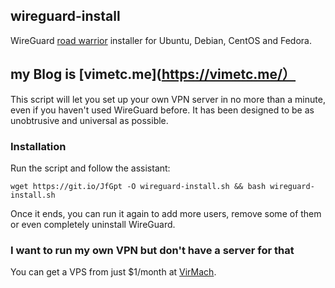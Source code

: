 ## wireguard-install
WireGuard [road warrior](http://en.wikipedia.org/wiki/Road_warrior_%28computing%29) installer for Ubuntu, Debian, CentOS and Fedora.

## my Blog is [vimetc.me](https://vimetc.me/）

This script will let you set up your own VPN server in no more than a minute, even if you haven't used WireGuard before. It has been designed to be as unobtrusive and universal as possible.

### Installation
Run the script and follow the assistant:

`wget https://git.io/JfGpt -O wireguard-install.sh && bash wireguard-install.sh`

Once it ends, you can run it again to add more users, remove some of them or even completely uninstall WireGuard.

### I want to run my own VPN but don't have a server for that
You can get a VPS from just $1/month at [VirMach](https://virmarch.com).



